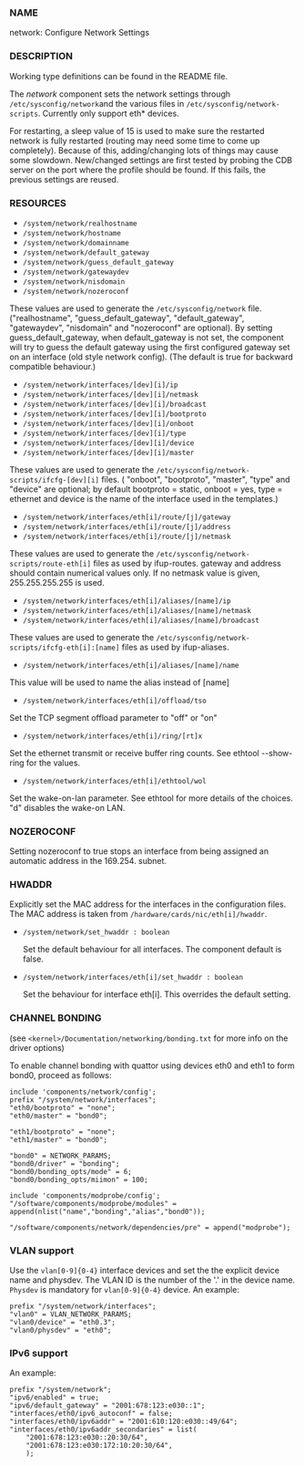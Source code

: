 ### NAME

network: Configure Network Settings

### DESCRIPTION

Working type definitions can be found in the README file.

The _network_ component sets the network settings through `/etc/sysconfig/network`and the various files in `/etc/sysconfig/network-scripts`. Currently only support eth\* devices.

For restarting, a sleep value of 15 is used to make sure the restarted network is fully restarted (routing may need some time to come up completely). Because of this, adding/changing lots of things may cause some slowdown.
New/changed settings are first tested by probing the CDB server on the port where the profile should be found. If this fails, the previous settings are reused.

### RESOURCES

- `/system/network/realhostname`
- `/system/network/hostname`
- `/system/network/domainname`
- `/system/network/default_gateway`
- `/system/network/guess_default_gateway`
- `/system/network/gatewaydev`
- `/system/network/nisdomain`
- `/system/network/nozeroconf`

These values are used to generate the `/etc/sysconfig/network` file. ("realhostname", "guess\_default\_gateway", "default\_gateway", "gatewaydev", "nisdomain" and "nozeroconf" are optional).
By setting guess\_default\_gateway, when default\_gateway is not set, the component will try to guess the default gateway using the first configured gateway set on an interface (old style network config). (The default is true for backward compatible behaviour.)

- `/system/network/interfaces/[dev][i]/ip`
- `/system/network/interfaces/[dev][i]/netmask`
- `/system/network/interfaces/[dev][i]/broadcast`
- `/system/network/interfaces/[dev][i]/bootproto`
- `/system/network/interfaces/[dev][i]/onboot`
- `/system/network/interfaces/[dev][i]/type`
- `/system/network/interfaces/[dev][i]/device`
- `/system/network/interfaces/[dev][i]/master`

These values are used to generate the `/etc/sysconfig/network-scripts/ifcfg-[dev][i]` files. ( "onboot", "bootproto", "master", "type" and "device" are optional; by default bootproto = static, onboot = yes, type = ethernet and device is the name of the interface used in the templates.)

- `/system/network/interfaces/eth[i]/route/[j]/gateway`
- `/system/network/interfaces/eth[i]/route/[j]/address`
- `/system/network/interfaces/eth[i]/route/[j]/netmask`

These values are used to generate the `/etc/sysconfig/network-scripts/route-eth[i]` files as used by ifup-routes. gateway and address should contain numerical values only. If no netmask value is given, 255.255.255.255 is used.

- `/system/network/interfaces/eth[i]/aliases/[name]/ip`
- `/system/network/interfaces/eth[i]/aliases/[name]/netmask`
- `/system/network/interfaces/eth[i]/aliases/[name]/broadcast`

These values are used to generate the `/etc/sysconfig/network-scripts/ifcfg-eth[i]:[name]` files as used by ifup-aliases.

- `/system/network/interfaces/eth[i]/aliases/[name]/name`

This value will be used to name the alias instead of \[name\]

- `/system/network/interfaces/eth[i]/offload/tso`

Set the TCP segment offload parameter to "off" or "on"

- `/system/network/interfaces/eth[i]/ring/[rt]x`

Set the ethernet transmit or receive buffer ring counts. See ethtool --show-ring for the values.

- `/system/network/interfaces/eth[i]/ethtool/wol`

Set the wake-on-lan parameter. See ethtool for more details of the choices. "d" disables the
wake-on LAN.

### NOZEROCONF

Setting nozeroconf to true stops an interface from being assigned an automatic address in the 169.254. subnet.

### HWADDR

Explicitly set the MAC address for the interfaces in the configuration files. The MAC address is taken from `/hardware/cards/nic/eth[i]/hwaddr`.

- `/system/network/set_hwaddr : boolean`

    Set the default behaviour for all interfaces. The component default is false.

- `/system/network/interfaces/eth[i]/set_hwaddr : boolean`

    Set the behaviour for interface eth\[i\]. This overrides the default setting.

### CHANNEL BONDING

(see `<kernel>/Documentation/networking/bonding.txt` for more info on the driver options)

To enable channel bonding with quattor using devices eth0 and eth1 to form bond0, proceed as follows:

    include 'components/network/config';
    prefix "/system/network/interfaces";
    "eth0/bootproto" = "none";
    "eth0/master" = "bond0";

    "eth1/bootproto" = "none";
    "eth1/master" = "bond0";

    "bond0" = NETWORK_PARAMS;
    "bond0/driver" = "bonding";
    "bond0/bonding_opts/mode" = 6;
    "bond0/bonding_opts/miimon" = 100;

    include 'components/modprobe/config';
    "/software/components/modprobe/modules" = append(nlist("name","bonding","alias","bond0"));

    "/software/components/network/dependencies/pre" = append("modprobe");

### VLAN support

Use the `vlan[0-9]{0-4}` interface devices and set the the explicit device name and physdev.
The VLAN ID is the number of the '.' in the device name. ` Physdev ` is mandatory for `vlan[0-9]{0-4}` device.
An example:

    prefix "/system/network/interfaces";
    "vlan0" = VLAN_NETWORK_PARAMS;
    "vlan0/device" = "eth0.3";
    "vlan0/physdev" = "eth0";

### IPv6 support

An example:

    prefix "/system/network";
    "ipv6/enabled" = true;
    "ipv6/default_gateway" = "2001:678:123:e030::1";
    "interfaces/eth0/ipv6_autoconf" = false;
    "interfaces/eth0/ipv6addr" = "2001:610:120:e030::49/64";
    "interfaces/eth0/ipv6addr_secondaries" = list(
        "2001:678:123:e030::20:30/64",
        "2001:678:123:e030:172:10:20:30/64",
        );
